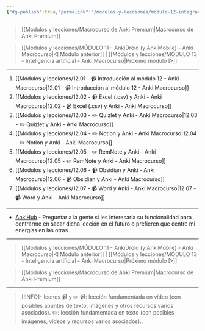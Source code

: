 ```yaml
---
{"dg-publish":true,"permalink":"/modulos-y-lecciones/modulo-12-integracion-de-anki-con-otras-apps-anki-macrocurso/","noteIcon":"","updated":"2024-06-11T10:41:19.783+02:00"}
---
```



> [[Módulos y lecciones/Macrocurso de Anki Premium\|Macrocurso de Anki Premium]]

> [[Módulos y lecciones/MÓDULO 11 - AnkiDroid (y AnkiMobile) - Anki Macrocurso\|◁ Módulo anterior]] | [[Módulos y lecciones/MÓDULO 13 - Inteligencia artificial - Anki Macrocurso\|Próximo módulo ▷]]

---

1. [[Módulos y lecciones/12.01 - 📹 Introducción al módulo 12 - Anki Macrocurso\|12.01 - 📹 Introducción al módulo 12 - Anki Macrocurso]]
2. [[Módulos y lecciones/12.02 - 📹 Excel (.csv) y Anki - Anki Macrocurso\|12.02 - 📹 Excel (.csv) y Anki - Anki Macrocurso]]
3. [[Módulos y lecciones/12.03 - ✏️ Quizlet y Anki - Anki Macrocurso\|12.03 - ✏️ Quizlet y Anki - Anki Macrocurso]] 
4. [[Módulos y lecciones/12.04 - ✏️ Notion y Anki - Anki Macrocurso\|12.04 - ✏️ Notion y Anki - Anki Macrocurso]]
5. [[Módulos y lecciones/12.05 - ✏️ RemNote y Anki - Anki Macrocurso\|12.05 - ✏️ RemNote y Anki - Anki Macrocurso]]
6. [[Módulos y lecciones/12.06 - 📹 Obsidian y Anki - Anki Macrocurso\|12.06 - 📹 Obsidian y Anki - Anki Macrocurso]]
7. [[Módulos y lecciones/12.07 - 📹 Word y Anki - Anki Macrocurso\|12.07 - 📹 Word y Anki - Anki Macrocurso]] 

---

- [AnkiHub](https://www.ankihub.net/) - Preguntar a la gente si les interesaría su funcionalidad para centrarme en sacar dicha lección en el futuro o prefieren que centre mi energías en las otras 

---

> [[Módulos y lecciones/MÓDULO 11 - AnkiDroid (y AnkiMobile) - Anki Macrocurso\|◁ Módulo anterior]] | [[Módulos y lecciones/MÓDULO 13 - Inteligencia artificial - Anki Macrocurso\|Próximo módulo ▷]]

> [[Módulos y lecciones/Macrocurso de Anki Premium\|Macrocurso de Anki Premium]]

---

> [!INFO]- Iconos 📹 y ✏️
> 📹: lección fundamentada en vídeo (con posibles apuntes de texto, imágenes y otros recursos varios asociados).
> ✏️: lección fundamentada en texto (con posibles imágenes, vídeos y recursos varios asociados)..